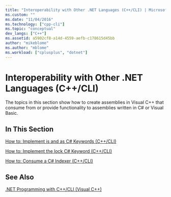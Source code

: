 ```yaml
---
title: "Interoperability with Other .NET Languages (C++/CLI) | Microsoft Docs"
ms.custom: ""
ms.date: "11/04/2016"
ms.technology: ["cpp-cli"]
ms.topic: "conceptual"
dev_langs: ["C++"]
ms.assetid: a5902cf8-a14d-4559-aefb-c178615d45bb
author: "mikeblome"
ms.author: "mblome"
ms.workload: ["cplusplus", "dotnet"]
---
```

# Interoperability with Other .NET Languages (C++/CLI)
The topics in this section show how to create assemblies in Visual C++ that consume from or provide functionality to assemblies written in C# or Visual Basic.  
  
## In This Section  
 [How to: Implement is and as C# Keywords (C++/CLI)](../dotnet/how-to-implement-is-and-as-csharp-keywords-cpp-cli.md)  
  
 [How to: Implement the lock C# Keyword (C++/CLI)](../dotnet/how-to-implement-the-lock-csharp-keyword-cpp-cli.md)  
  
 [How to: Consume a C# Indexer (C++/CLI)](../dotnet/how-to-consume-a-csharp-indexer-cpp-cli.md)  
  
## See Also  
 [.NET Programming with C++/CLI (Visual C++)](../dotnet/dotnet-programming-with-cpp-cli-visual-cpp.md)